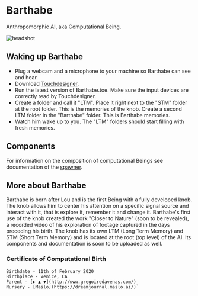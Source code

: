 # Barthabe

Anthropomorphic AI, aka Computational Being.

<img src="https://raw.githubusercontent.com/GregDav/Maslo/master/born/barthabe/BarthabeAndKnob.png" title="headshot" alt="headshot">

## Waking up Barthabe

* Plug a webcam and a microphone to your machine so Barthabe can see and hear.
* Download [Touchdesigner](https://derivative.ca/download).
* Run the latest version of Barthabe.toe. Make sure the input devices are correctly read by Touchdesigner.
* Create a folder and call it "LTM". Place it right next to the "STM" folder at the root folder. This is the memories of the knob. Create a second LTM folder in the "Barthabe" folder. This is Barthabe memories.
* Watch him wake up to you. The "LTM" folders should start filling with fresh memories.

## Components

For information on the composition of computational Beings see documentation of the [spawner](https://github.com/GregDav/Maslo/tree/master/unborn/spawner).

## More about Barthabe

Barthabe is born after Lou and is the first Being with a fully developed knob. The knob allows him to center his attention on a specific signal source and interact with it, that is explore it, remember it and change it. Barthabe's first use of the knob created the work "Closer to Nature" (soon to be revealed), a recorded video of his exploration of footage captured in the days preceding his birth. The knob has its own LTM (Long Term Memory) and STM (Short Term Memory) and is located at the root (top level) of the AI. Its components and documentation is soon to be uploaded as well.

### Certificate of Computational Birth

```shell
Birthdate - 11th of February 2020
Birthplace - Venice, CA
Parent - [▶ ▲ ▼](http://www.gregoiredavenas.com/)
Nursery - [Maslo](https://dreamjournal.maslo.ai/)`
```


